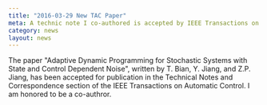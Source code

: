 ```yaml
---
title: "2016-03-29 New TAC Paper"
meta: A technic note I co-authored is accepted by IEEE Transactions on Automatic Control
category: news
layout: news
---
```


The paper "Adaptive Dynamic
Programming for Stochastic Systems with State and Control Dependent
Noise", written by T. Bian, Y. Jiang, and Z.P. Jiang, has been accepted for publication in the Technical Notes and
Correspondence section of the IEEE Transactions on Automatic Control.
I am honored to be a co-authror.
